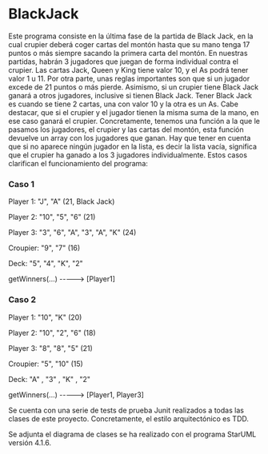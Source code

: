 # BlackJack
Este programa consiste en la última fase de la partida de Black Jack, en la cual crupier deberá coger cartas del montón hasta que su mano tenga 17 puntos o más siempre sacando la primera carta del montón. En nuestras partidas, habrán 3 jugadores que juegan de forma individual contra el crupier. Las cartas Jack, Queen y King tiene valor 10, y el As podrá tener valor 1 u 11. Por otra parte, unas reglas importantes son que si un jugador excede de 21 puntos o más pierde. Asimismo, si un crupier tiene Black Jack ganará a otros jugadores, inclusive si tienen Black Jack. Tener Black Jack es cuando se tiene 2 cartas, una con valor 10 y la otra es un As. Cabe destacar, que si el crupier y el jugador tienen la misma suma de la mano, en ese caso ganará el crupier. Concretamente, tenemos una función a la que le pasamos los jugadores, el crupier y las cartas del montón, esta función devuelve un array con los jugadores que ganan. Hay que tener en cuenta que si no aparece ningún jugador en la lista, es decir la lista vacía, significa que el crupier ha ganado a los 3 jugadores individualmente. Estos casos clarifican el funcionamiento del programa:
### Caso 1
Player 1: "J", "A" (21, Black Jack)

Player 2: "10", "5", "6" (21)

Player 3: "3", "6", "A", "3", "A", "K" (24) 

Croupier: "9", "7" (16)

Deck: "5", "4", "K", "2" 

getWinners(...) -----> [Player1] 

### Caso 2
Player 1: "10", "K" (20) 

Player 2: "10", "2", "6" (18) 

Player 3: "8", "8", "5" (21) 

Croupier: "5", "10" (15) 

Deck: "A" , "3" , "K" , "2" 

getWinners(...) -----> [Player1, Player3]


Se cuenta con una serie de tests de prueba Junit realizados a todas las clases de este proyecto. Concretamente, el estilo arquitectónico es TDD.

Se adjunta el diagrama de clases se ha realizado con el programa StarUML versión 4.1.6.
